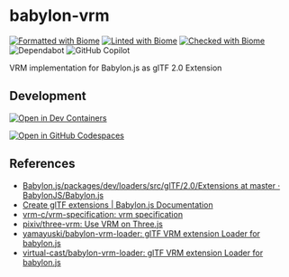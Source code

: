 # babylon-vrm

[![Formatted with Biome](https://img.shields.io/badge/Formatted_with-Biome-60a5fa?style=flat&logo=biome)](https://biomejs.dev/) [![Linted with Biome](https://img.shields.io/badge/Linted_with-Biome-60a5fa?style=flat&logo=biome)](https://biomejs.dev) [![Checked with Biome](https://img.shields.io/badge/Checked_with-Biome-60a5fa?style=flat&logo=biome)](https://biomejs.dev) ![Dependabot](https://img.shields.io/badge/dependabot-025E8C?style=for-the-badge&logo=dependabot&logoColor=white) ![GitHub Copilot](https://img.shields.io/badge/github_copilot-8957E5?style=for-the-badge&logo=github-copilot&logoColor=white)

VRM implementation for Babylon.js as glTF 2.0 Extension

## Development

[![Open in Dev Containers](https://img.shields.io/static/v1?label=Dev%20Containers&message=Open&color=blue)](https://vscode.dev/redirect?url=vscode://ms-vscode-remote.remote-containers/cloneInVolume?url=https://github.com/yamayuski/babylon-vrm)

[![Open in GitHub Codespaces](https://github.com/codespaces/badge.svg)](https://codespaces.new/yamayuski/babylon-vrm?quickstart=1)

## References

- [Babylon.js/packages/dev/loaders/src/glTF/2.0/Extensions at master · BabylonJS/Babylon.js](https://github.com/BabylonJS/Babylon.js/tree/master/packages/dev/loaders/src/glTF/2.0/Extensions)
- [Create glTF extensions | Babylon.js Documentation](https://doc.babylonjs.com/features/featuresDeepDive/importers/glTF/createExtensions/)
- [vrm-c/vrm-specification: vrm specification](https://github.com/vrm-c/vrm-specification)
- [pixiv/three-vrm: Use VRM on Three.js](https://github.com/pixiv/three-vrm)
- [yamayuski/babylon-vrm-loader: glTF VRM extension Loader for babylon.js](https://github.com/yamayuski/babylon-vrm-loader)
- [virtual-cast/babylon-vrm-loader: glTF VRM extension Loader for babylon.js](https://github.com/virtual-cast/babylon-vrm-loader)
